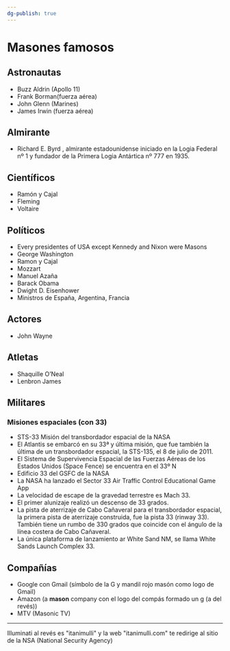 ```yaml
---
dg-publish: true
---
```

# Masones famosos

## Astronautas
- Buzz Aldrin (Apollo 11)
- Frank Borman(fuerza aérea)
- John Glenn (Marines)
- James Irwin (fuerza aérea)

## Almirante
- Richard E. Byrd , almirante estadounidense iniciado en la Logia Federal nº 1 y fundador de la Primera Logia Antártica nº 777 en 1935.

## Científicos
- Ramón y Cajal
- Fleming
- Voltaire

## Políticos
- Every presidentes of USA except Kennedy and Nixon were Masons
- George Washington
- Ramon y Cajal
- Mozzart
- Manuel Azaña
- Barack Obama
- Dwight D. Eisenhower
- Ministros de España, Argentina, Francia

## Actores
- John Wayne

## Atletas
- Shaquille O’Neal
- Lenbron James

## Militares


### Misiones espaciales (con 33)
- STS-33 Misión del transbordador espacial de la NASA
- El Atlantis se embarcó en su 33ª y última misión, que fue también la última de un transbordador espacial, la STS-135, el 8 de julio de 2011.
- El Sistema de Supervivencia Espacial de las Fuerzas Aéreas de los Estados Unidos (Space Fence) se encuentra en el 33º N
- Edificio 33 del GSFC de la NASA
- La NASA ha lanzado el Sector 33 Air Traffic Control Educational Game App
- La velocidad de escape de la gravedad terrestre es Mach 33.
- El primer alunizaje realizó un descenso de 33 grados.
- La pista de aterrizaje de Cabo Cañaveral para el transbordador espacial, la primera pista de aterrizaje construida, fue la pista 33 (rinway 33). También tiene un rumbo de 330 grados que coincide con el ángulo de la línea costera de Cabo Cañaveral.
- La única plataforma de lanzamiento ar White Sand NM, se llama White Sands Launch Complex 33.

## Compañías
- Google con Gmail (símbolo de la G y mandil rojo masón como logo de Gmail)
- Amazon (a **mason** company con el logo del compás formado un g (a del revés))
- MTV (Masonic TV)

---

Illuminati al revés es "itanimulli" y la web "itanimulli.com" te redirige al sitio de la NSA (National Security Agency)